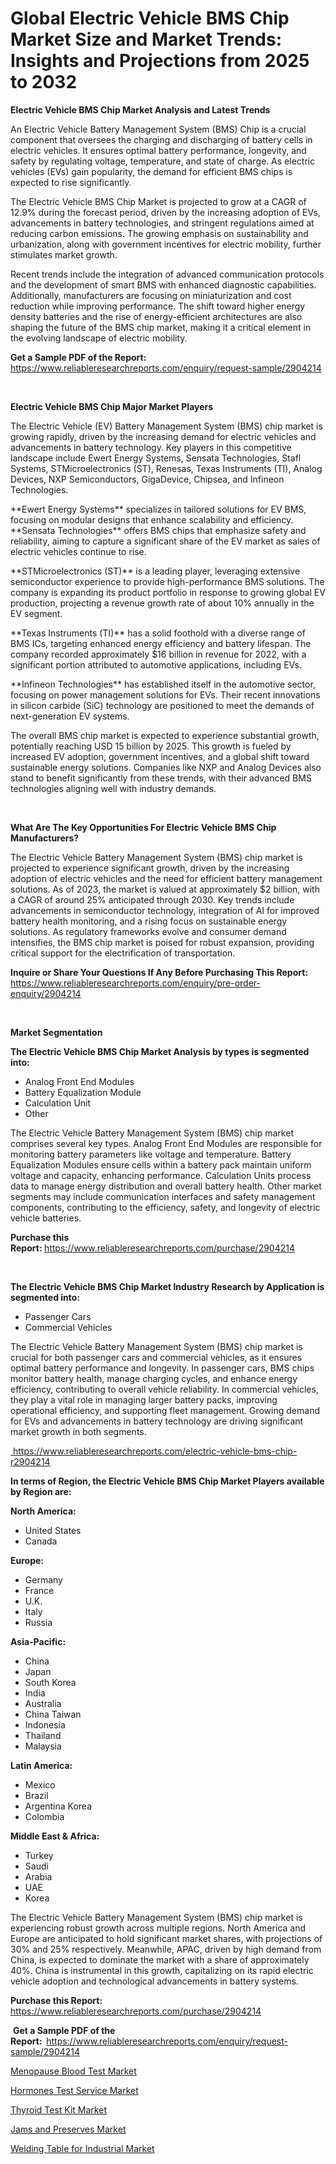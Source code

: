 <p><h1>Global Electric Vehicle BMS Chip Market Size and Market Trends: Insights and Projections from 2025 to 2032</h1></p><p><strong>Electric Vehicle BMS Chip Market Analysis and Latest Trends</strong></p>
<p><p>An Electric Vehicle Battery Management System (BMS) Chip is a crucial component that oversees the charging and discharging of battery cells in electric vehicles. It ensures optimal battery performance, longevity, and safety by regulating voltage, temperature, and state of charge. As electric vehicles (EVs) gain popularity, the demand for efficient BMS chips is expected to rise significantly.</p><p>The Electric Vehicle BMS Chip Market is projected to grow at a CAGR of 12.9% during the forecast period, driven by the increasing adoption of EVs, advancements in battery technologies, and stringent regulations aimed at reducing carbon emissions. The growing emphasis on sustainability and urbanization, along with government incentives for electric mobility, further stimulates market growth.</p><p>Recent trends include the integration of advanced communication protocols and the development of smart BMS with enhanced diagnostic capabilities. Additionally, manufacturers are focusing on miniaturization and cost reduction while improving performance. The shift toward higher energy density batteries and the rise of energy-efficient architectures are also shaping the future of the BMS chip market, making it a critical element in the evolving landscape of electric mobility.</p></p>
<p><strong>Get a Sample PDF of the Report:&nbsp;</strong> <a href="https://www.reliableresearchreports.com/enquiry/request-sample/2904214?utm_campaign=34&utm_medium=2&utm_source=Github&utm_content=ia&utm_term=11032025&utm_id=electric-vehicle-bms-chip">https://www.reliableresearchreports.com/enquiry/request-sample/2904214</a></p>
<p>&nbsp;</p>
<p><strong>Electric Vehicle BMS Chip Major Market Players</strong></p>
<p><p>The Electric Vehicle (EV) Battery Management System (BMS) chip market is growing rapidly, driven by the increasing demand for electric vehicles and advancements in battery technology. Key players in this competitive landscape include Ewert Energy Systems, Sensata Technologies, Stafl Systems, STMicroelectronics (ST), Renesas, Texas Instruments (TI), Analog Devices, NXP Semiconductors, GigaDevice, Chipsea, and Infineon Technologies.</p><p>**Ewert Energy Systems** specializes in tailored solutions for EV BMS, focusing on modular designs that enhance scalability and efficiency. **Sensata Technologies** offers BMS chips that emphasize safety and reliability, aiming to capture a significant share of the EV market as sales of electric vehicles continue to rise.</p><p>**STMicroelectronics (ST)** is a leading player, leveraging extensive semiconductor experience to provide high-performance BMS solutions. The company is expanding its product portfolio in response to growing global EV production, projecting a revenue growth rate of about 10% annually in the EV segment.</p><p>**Texas Instruments (TI)** has a solid foothold with a diverse range of BMS ICs, targeting enhanced energy efficiency and battery lifespan. The company recorded approximately $16 billion in revenue for 2022, with a significant portion attributed to automotive applications, including EVs.</p><p>**Infineon Technologies** has established itself in the automotive sector, focusing on power management solutions for EVs. Their recent innovations in silicon carbide (SiC) technology are positioned to meet the demands of next-generation EV systems.</p><p>The overall BMS chip market is expected to experience substantial growth, potentially reaching USD 15 billion by 2025. This growth is fueled by increased EV adoption, government incentives, and a global shift toward sustainable energy solutions. Companies like NXP and Analog Devices also stand to benefit significantly from these trends, with their advanced BMS technologies aligning well with industry demands.</p></p>
<p>&nbsp;</p>
<p><strong>What Are The Key Opportunities For Electric Vehicle BMS Chip Manufacturers?</strong></p>
<p><p>The Electric Vehicle Battery Management System (BMS) chip market is projected to experience significant growth, driven by the increasing adoption of electric vehicles and the need for efficient battery management solutions. As of 2023, the market is valued at approximately $2 billion, with a CAGR of around 25% anticipated through 2030. Key trends include advancements in semiconductor technology, integration of AI for improved battery health monitoring, and a rising focus on sustainable energy solutions. As regulatory frameworks evolve and consumer demand intensifies, the BMS chip market is poised for robust expansion, providing critical support for the electrification of transportation.</p></p>
<p><strong>Inquire or Share Your Questions If Any Before Purchasing This Report:</strong> <a href="https://www.reliableresearchreports.com/enquiry/pre-order-enquiry/2904214?utm_campaign=34&utm_medium=2&utm_source=Github&utm_content=ia&utm_term=11032025&utm_id=electric-vehicle-bms-chip">https://www.reliableresearchreports.com/enquiry/pre-order-enquiry/2904214</a></p>
<p>&nbsp;</p>
<p><strong>Market Segmentation</strong></p>
<p><strong>The Electric Vehicle BMS Chip Market Analysis by types is segmented into:</strong></p>
<p><ul><li>Analog Front End Modules</li><li>Battery Equalization Module</li><li>Calculation Unit</li><li>Other</li></ul></p>
<p><p>The Electric Vehicle Battery Management System (BMS) chip market comprises several key types. Analog Front End Modules are responsible for monitoring battery parameters like voltage and temperature. Battery Equalization Modules ensure cells within a battery pack maintain uniform voltage and capacity, enhancing performance. Calculation Units process data to manage energy distribution and overall battery health. Other market segments may include communication interfaces and safety management components, contributing to the efficiency, safety, and longevity of electric vehicle batteries.</p></p>
<p><strong>Purchase this Report:&nbsp;</strong><a href="https://www.reliableresearchreports.com/purchase/2904214?utm_campaign=34&utm_medium=2&utm_source=Github&utm_content=ia&utm_term=11032025&utm_id=electric-vehicle-bms-chip">https://www.reliableresearchreports.com/purchase/2904214</a></p>
<p>&nbsp;</p>
<p><strong>The Electric Vehicle BMS Chip Market Industry Research by Application is segmented into:</strong></p>
<p><ul><li>Passenger Cars</li><li>Commercial Vehicles</li></ul></p>
<p><p>The Electric Vehicle Battery Management System (BMS) chip market is crucial for both passenger cars and commercial vehicles, as it ensures optimal battery performance and longevity. In passenger cars, BMS chips monitor battery health, manage charging cycles, and enhance energy efficiency, contributing to overall vehicle reliability. In commercial vehicles, they play a vital role in managing larger battery packs, improving operational efficiency, and supporting fleet management. Growing demand for EVs and advancements in battery technology are driving significant market growth in both segments.</p></p>
<p><a href="https://www.reliableresearchreports.com/electric-vehicle-bms-chip-r2904214?utm_campaign=34&utm_medium=2&utm_source=Github&utm_content=ia&utm_term=11032025&utm_id=electric-vehicle-bms-chip">&nbsp;https://www.reliableresearchreports.com/electric-vehicle-bms-chip-r2904214</a></p>
<p><strong>In terms of Region, the Electric Vehicle BMS Chip Market Players available by Region are:</strong></p>
<p>
    <p> <strong> North America: </strong>
        <ul>
            <li>United States</li>
            <li>Canada</li>
        </ul>
        </p> 
    <p> <strong> Europe: </strong>
        <ul>
            <li>Germany</li>
            <li>France</li>
            <li>U.K.</li>
            <li>Italy</li>
            <li>Russia</li>
        </ul>
        </p> 
    <p> <strong> Asia-Pacific: </strong>
        <ul>
            <li>China</li>
            <li>Japan</li>
            <li>South Korea</li>
            <li>India</li>
            <li>Australia</li>
            <li>China Taiwan</li>
            <li>Indonesia</li>
            <li>Thailand</li>
            <li>Malaysia</li>
        </ul>
        </p> 
    <p> <strong> Latin America: </strong>
        <ul>
            <li>Mexico</li>
            <li>Brazil</li>
            <li>Argentina Korea</li>
            <li>Colombia</li>
        </ul>
        </p> 
    <p> <strong> Middle East & Africa: </strong>
        <ul>
            <li>Turkey</li>
            <li>Saudi</li>
            <li>Arabia</li>
            <li>UAE</li>
            <li>Korea</li>
        </ul>
    </p>
    </p>
<p><p>The Electric Vehicle Battery Management System (BMS) chip market is experiencing robust growth across multiple regions. North America and Europe are anticipated to hold significant market shares, with projections of 30% and 25% respectively. Meanwhile, APAC, driven by high demand from China, is expected to dominate the market with a share of approximately 40%. China is instrumental in this growth, capitalizing on its rapid electric vehicle adoption and technological advancements in battery systems.</p></p>
<p><strong>Purchase this Report: </strong><a href="https://www.reliableresearchreports.com/purchase/2904214?utm_campaign=34&utm_medium=2&utm_source=Github&utm_content=ia&utm_term=11032025&utm_id=electric-vehicle-bms-chip">https://www.reliableresearchreports.com/purchase/2904214</a></p>
<p>&nbsp;<strong>Get a Sample PDF of the Report:&nbsp;&nbsp;</strong><a href="https://www.reliableresearchreports.com/enquiry/request-sample/2904214?utm_campaign=34&utm_medium=2&utm_source=Github&utm_content=ia&utm_term=11032025&utm_id=electric-vehicle-bms-chip">https://www.reliableresearchreports.com/enquiry/request-sample/2904214</a></p>
<p><strong></strong></p>
<p><p><a href="https://github.com/semiensamuel72378/Market-Research-Report-List-1/blob/main/menopause-blood-test-market.md?utm_campaign=34&utm_medium=2&utm_source=Github&utm_content=ia&utm_term=11032025&utm_id=electric-vehicle-bms-chip">Menopause Blood Test Market</a></p><p><a href="https://github.com/rileymgdorcas/Market-Research-Report-List-1/blob/main/hormones-test-service-market.md?utm_campaign=34&utm_medium=2&utm_source=Github&utm_content=ia&utm_term=11032025&utm_id=electric-vehicle-bms-chip">Hormones Test Service Market</a></p><p><a href="https://github.com/lehumiston1971679/Market-Research-Report-List-1/blob/main/thyroid-test-kit-market.md?utm_campaign=34&utm_medium=2&utm_source=Github&utm_content=ia&utm_term=11032025&utm_id=electric-vehicle-bms-chip">Thyroid Test Kit Market</a></p><p><a href="https://github.com/LilianFaulkner65/Market-Research-Report-List-2/blob/main/jams-and-preserves-market.md?utm_campaign=34&utm_medium=2&utm_source=Github&utm_content=ia&utm_term=11032025&utm_id=electric-vehicle-bms-chip">Jams and Preserves Market</a></p><p><a href="https://github.com/SamiaChowdhury801/Market-Research-Report-List-2/blob/main/welding-table-for-industrial-market.md?utm_campaign=34&utm_medium=2&utm_source=Github&utm_content=ia&utm_term=11032025&utm_id=electric-vehicle-bms-chip">Welding Table for Industrial Market</a></p></p>